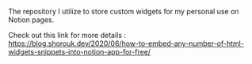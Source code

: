 The repository I utilize to store custom widgets for my personal use on Notion pages.

Check out this link for more details : https://blog.shorouk.dev/2020/06/how-to-embed-any-number-of-html-widgets-snippets-into-notion-app-for-free/
